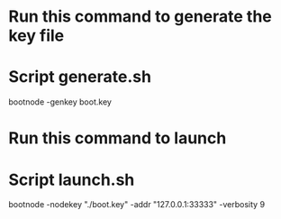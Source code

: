 # Run this command to generate the key file
# Script generate.sh
   bootnode -genkey boot.key

# Run this command to launch
# Script launch.sh
   bootnode -nodekey "./boot.key" -addr "127.0.0.1:33333"  -verbosity 9